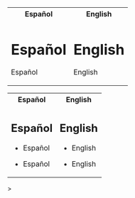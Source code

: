 <table>
<tr>
<th> Español </th>
<th> English </th>
</tr>
<tr>
<td>

# Español

Español

</td>
<td>

# English

English

</td>
</tr>
</table>

<table>
<tr>
<th> Español </th>
<th> English </th>
</tr>
<tr>
<td>

## Español

* Español

* Español

</td>
<td>

## English

* English

* English

</td>
</tr>
</table>>


</tr>
</table>
